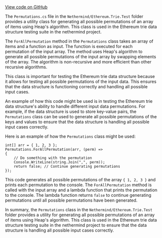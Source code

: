 [View code on GitHub](https://github.com/nethermindeth/nethermind/son/src/Nethermind/Ethereum.Trie.Test)

The `Permutations.cs` file in the `Nethermind/Ethereum.Trie.Test` folder provides a utility class for generating all possible permutations of an array of items using Heap's algorithm. This class is used in the Ethereum trie data structure testing suite in the nethermind project.

The `ForAllPermutation` method in the `Permutations` class takes an array of items and a function as input. The function is executed for each permutation of the input array. The method uses Heap's algorithm to generate all possible permutations of the input array by swapping elements of the array. The algorithm is non-recursive and more efficient than other recursive algorithms.

This class is important for testing the Ethereum trie data structure because it allows for testing all possible permutations of the input data. This ensures that the data structure is functioning correctly and handling all possible input cases.

An example of how this code might be used is in testing the Ethereum trie data structure's ability to handle different input data permutations. For example, if the data structure is used to store key-value pairs, the `Permutations` class can be used to generate all possible permutations of the keys and values to ensure that the data structure is handling all possible input cases correctly.

Here is an example of how the `Permutations` class might be used:

```
int[] arr = { 1, 2, 3 };
Permutations.ForAllPermutation(arr, (perm) =>
{
    // Do something with the permutation
    Console.WriteLine(string.Join(",", perm));
    return false; // Continue generating permutations
});
```

This code generates all possible permutations of the array `{ 1, 2, 3 }` and prints each permutation to the console. The `ForAllPermutation` method is called with the input array and a lambda function that prints the permutation to the console. The lambda function returns `false` to continue generating permutations until all possible permutations have been generated.

In summary, the `Permutations` class in the `Nethermind/Ethereum.Trie.Test` folder provides a utility for generating all possible permutations of an array of items using Heap's algorithm. This class is used in the Ethereum trie data structure testing suite in the nethermind project to ensure that the data structure is handling all possible input cases correctly.

